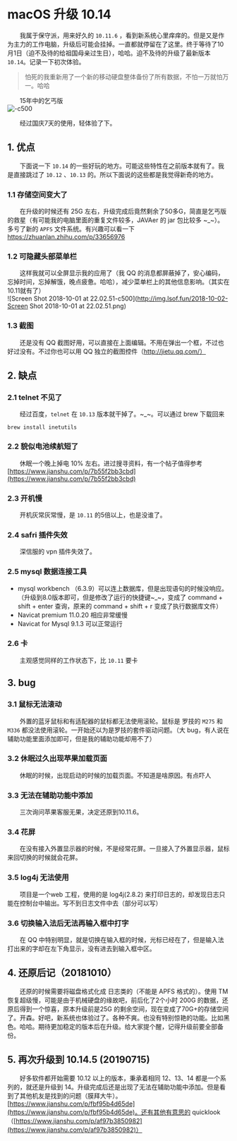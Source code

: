 # macOS 升级 10.14

　　我属于保守派，用来好久的 `10.11.6` ，看到新系统心里痒痒的。但是又是作为主力的工作电脑，升级后可能会挂掉。一直都就停留在了这里。终于等待了10月1日（迫不及待的给祖国母亲过生日），哈哈。迫不及待的升级了最新版本 `10.14`。记录一下初次体验。

> 怕死的我重新用了一个新的移动硬盘整体备份了所有数据，不怕一万就怕万一。哈哈
>

　　15年中的乞丐版  
![-c500](http://img.lsof.fun/2018-10-07-15388910459029.jpg)

　　经过国庆7天的使用，轻体验了下。

## 1. 优点

　　下面说一下 `10.14` 的一些好玩的地方。可能这些特性在之前版本就有了。我是直接跳过了 `10.12` 、`10.13` 的。所以下面说的这些都是我觉得新奇的地方。

### 1.1 存储空间变大了

　　在升级的时候还有 25G 左右，升级完成后竟然剩余了50多G，简直是乞丐版的救星（有可能我的电脑里面的重复文件较多，JAVAer 的 jar 包比较多 ~_~）。多亏了新的 `APFS` 文件系统。有兴趣可以看一下 https://zhuanlan.zhihu.com/p/33656976

### 1.2 可隐藏头部菜单栏

　　这样我就可以全屏显示我的应用了（我 QQ 的消息都屏蔽掉了，安心编码，忘掉时间，忘掉解饿，晚点疲惫。哈哈），减少菜单栏上的其他信息影响。（其实在10.11就有了）  
![Screen Shot 2018-10-01 at 22.02.51-c500](http://img.lsof.fun/2018-10-02-Screen Shot 2018-10-01 at 22.02.51.png)

### 1.3 截图

　　还是没有 QQ 截图好用，可以直接在上面编辑。不用在弹出一个框，不过也好过没有。不过你也可以用 QQ 独立的截图控件（http://jietu.qq.com/）

## 2. 缺点

### 2.1 telnet 不见了

　　经过百度，`telnet` 在 `10.13` 版本就干掉了。~_~。可以通过 brew 下载回来

```
brew install inetutils
```

### 2.2 貌似电池续航短了

　　休眠一个晚上掉电 10% 左右。进过搜寻资料，有一个帖子值得参考 [https://www.jianshu.com/p/7b55f2bb3cbd](https://www.jianshu.com/p/7b55f2bb3cbd)

### 2.3 开机慢

　　开机灰常灰常慢，是 `10.11` 的5倍以上，也是没谁了。

### 2.4 safri 插件失效

　　深信服的 vpn 插件失效了。

### 2.5 mysql 数据连接工具

* mysql workbench （6.3.9）可以连上数据库，但是出现语句的时候没响应。（升级到8.0版本即可，但是修改了运行的快捷键~_~，变成了 command + shift + enter 查询，原来的 command + shift + r 变成了执行数据库文件）
* Navicat premium 11.0.20 相应非常缓慢
* Navicat for Mysql 9.1.3 可以正常运行

### 2.6 卡

　　主观感觉同样的工作状态下，比 `10.11` 要卡

## 3. bug

### 3.1 鼠标无法滚动

　　外置的蓝牙鼠标和有适配器的鼠标都无法使用滚轮。鼠标是 罗技的 `M275` 和 `M336` 都没法使用滚轮。一开始还以为是罗技的套件驱动问题。（大 bug，有人说在辅助功能里面添加即可，但是我的辅助功能却用不了）

### 3.2 休眠过久出现苹果加载页面

　　休眠的时候，出现启动的时候的加载页面。不知道是啥原因。有点吓人

### 3.3 无法在辅助功能中添加

　　三次询问苹果客服无果，决定还原到10.11.6。

### 3.4 花屏

　　在没有接入外置显示器的时候，不是经常花屏。一旦接入了外置显示器，鼠标来回切换的时候就会花屏。

### 3.5 log4j 无法使用

　　项目是一个web 工程，使用的是 log4j(2.8.2) 来打印日志的，却发现日志只能在控制台中输出。写不到日志文件中去（部分可以写）

### 3.6 切换输入法后无法再输入框中打字

　　在 QQ 中特别明显，就是切换在输入框的时候，光标已经在了，但是输入法打出来的字却在左下角显示，没有进去到输入框中区。

## 4. 还原后记（20181010）

　　还原的时候需要将磁盘格式化成 日志类的（不能是 APFS 格式的）。使用 TM 恢复超级慢，可能是由于机械硬盘的缘故吧，前后化了2个小时 200G 的数据，还原后得到一个惊喜，原本升级前是25G 的剩余空间，现在变成了70G+的存储空间了。开森。好吧，新系统也体验过了。各种不爽。也没有特别惊艳的功能。比如黑色。哈哈。期待更加稳定的版本后在升级。给大家提个醒，记得升级前要全部备份。

## 5. 再次升级到 10.14.5 (20190715)

　　好多软件都开始需要 10.12 以上的版本，秉承着相同 12、13、14 都是一个系列的，就还是升级到 14。升级完成后还是出现了无法在辅助功能中添加。但是看到了其他机友是找到的问题（膜拜大牛）。[https://www.jianshu.com/p/fbf95b4d65de](https://www.jianshu.com/p/fbf95b4d65de)。还有其他有意思的 quicklook （[https://www.jianshu.com/p/af97b3850982](https://www.jianshu.com/p/af97b3850982)）

　　
